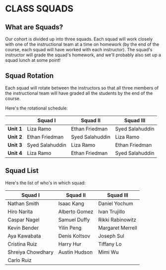 # CLASS SQUADS

## What are Squads?
Our cohort is divided up into three squads. Each squad will work closely with one of the instructional team at a time on homework (by the end of the course, each squad will have worked with each instructor). The squad's instructor will grade the squad's homework, and we'll probably also set up a squad lunch at some point!

## Squad Rotation
Each squad will rotate between the instructors so that all three members of the instructional team will have graded all the students by the end of the course.

Here's the rotational schedule:

| | Squad I | Squad II | Squad III |
| --- | --- | --- | --- |
| **Unit 1** | Liza Ramo | Ethan Friedman | Syed Salahuddin |
| **Unit 2** | Ethan Friedman | Syed Salahuddin | Liza Ramo |
| **Unit 3** | Syed Salahuddin | Liza Ramo | Ethan Friedman |
| **Unit 4** | Liza Ramo | Ethan Friedman | Syed Salahuddin |

## Squad List
Here's the list of who's in which squad:

| Squad I | Squad II | Squad III |
| --- | --- | --- |
| Nathan Smith | Isaac Kang | Daniel Yochum |
| Hiro Narita | Alberto Gomez | Ivan Trujillo |
| Caspar Nagel | Samuel Duffy | Rikki Rabinowitz |
| Kevin Bender | Yilin Peng | Margaret Merrell |
| Aya Kawabata | Denis Koltsov | Joseph Sul |
| Cristina Ruiz | Harry Hur | Tiffany Lo |
| Shreiya Chowdhary | Austin Hudson | Mimi Wu |
| Carlo Ruiz |  |  |

